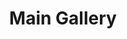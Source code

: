 ---
layout: album_gallery
title: "Main Gallery"
description: "Overview of all albums"
active: gallery
header-img: "img/gallery-bg.jpg"
images:

- image_path: /bachhuyentrang25/0/20200531_184345_101131312_1159249091117718_8297051055331987597_n.jpg
  resource: instagram
  gallery-folder: /gallery/bachhuyentrang25/
  gallery-name: "Bạch Huyền Trang"
  gallery-date: April 2025
- image_path: /baohatran704/-1/20181206_132739_46167968_528343831017054_55777587621301581_n.jpg
  resource: instagram
  gallery-folder: /gallery/baohatran704/
  gallery-name: "Trần Bảo Hà"
  gallery-date: April 2025
- image_path: /beeemm_/0/20240715_184604_451216022_456865937155997_5598407685693758118_n.jpg
  resource: instagram
  gallery-folder: /gallery/beeemm_/
  gallery-name: "Lâm Vũ Song Tuyến"
  gallery-date: April 2025
- image_path: /chaucoor/1/20230928_070047_383227303_18009155449939252_3236288225400494578_n.jpg
  resource: instagram
  gallery-folder: /gallery/chaucoor/
  gallery-name: "Ngọc Châu"
  gallery-date: April 2025
- image_path: /chin_19022/-1/20250220_211410_480756487_18156699055347304_2357191672022909720_n.jpg
  resource: instagram
  gallery-folder: /gallery/chin_19022/
  gallery-name: "Thuy Trang Nguyen"
  gallery-date: April 2025
- image_path: /clothes/Japan/1129664858235022_432480786_1129665404901634_760168394356745822_n.jpg
  resource: facebook
  gallery-folder: /gallery/clothes/
  gallery-name: "ALBUMS"
  gallery-date: March 2025
- image_path: dyngyn.nt/20230416_092921_330007422_571062348339813_6252361284827574522_n.jpg
  resource: instagram
  gallery-folder: /gallery/dyngyn.nt/
  gallery-name: "album"
  gallery-date: N/A
- image_path: /HQT/ao_dai/762715875901005_420133952_762716192567640_35923821224375938_n.jpg
  resource: facebook
  gallery-folder: /gallery/HQT/
  gallery-name: "ALBUMS"
  gallery-date: March 2025
- image_path: /iamhaiiii/1/20240901_174400_457796672_415278688257805_344931263974637662_n.jpg
  resource: instagram
  gallery-folder: /gallery/iamhaiiii/
  gallery-name: "Trịnh Thị Hải"
  gallery-date: April 2025
- image_path: /imnotteee/0/20230706_174404_358046865_212122895130147_3465706036350743692_n.jpg
  resource: instagram
  gallery-folder: /gallery/imnotteee/
  gallery-name: "Thùy Trang"
  gallery-date: April 2025
- image_path: /imphuon.g/-1/20240815_173642_455702750_514621050966919_3316681164904980568_n.jpg
  resource: instagram
  gallery-folder: /gallery/imphuon.g/
  gallery-name: "Thuy Phuong Ng"
  gallery-date: April 2025
- image_path: /instagram.com/dyngyn.nt/20241229_205735_471862810_373220185873901_4465288300580458441_n.jpg
  resource: instagram
  gallery-folder: /gallery/index/
  gallery-name: "ALBUMS"
  gallery-date: N/A
- image_path: /KIA/black/1922416864824020_362305844_1922416844824022_4516055923126103301_n.jpg
  resource: facebook
  gallery-folder: /gallery/KIA/
  gallery-name: "ALBUMS"
  gallery-date: March 2025
- image_path: /leileinavie/binkini/20241028_230225_464925925_18056018398855820_3334125337500468264_n.jpg
  resource: instagram
  gallery-folder: /gallery/leileinavie/
  gallery-name: "ALBUMS"
  gallery-date: April 2025
- image_path: /lemylan/Quần dài (1)/234 (1).jpg
  resource: facebook
  gallery-folder: /gallery/lemylan/
  gallery-name: "ALBUMS"
  gallery-date: March 2025
- image_path: /linhlig1102/1/20240116_212413_419526115_2558650964328565_7455472350881098881_n.jpg
  resource: instagram
  gallery-folder: /gallery/linhlig1102/
  gallery-name: "𝓝𝓰𝓾𝔂𝓮̂̃𝓷 𝓣𝓱𝓲̣ 𝓣𝓱𝓾𝔂̀ 𝓛𝓲𝓷𝓱"
  gallery-date: April 2025
- image_path: /luc.thuyy/-1/20240913_165421_459551011_563870905967326_5495388219834273939_n.jpg
  resource: instagram
  gallery-folder: /gallery/luc.thuyy/
  gallery-name: "Nguyễn Thùy"
  gallery-date: April 2025
- image_path: /maitho9x/bikini/20240429_002258_472180566_18473860672031072_5828886499259185998_n.jpg
  resource: instagram
  gallery-folder: /gallery/maitho9x/
  gallery-name: "ALBUMS"
  gallery-date: April 2025
- image_path: /mianh.1001/bikini/20240906_175229_458315115_1070717001155043_6971775522019858542_n.jpg
  resource: instagram
  gallery-folder: /gallery/mianh.1001/
  gallery-name: "ALBUMS"
  gallery-date: April 2025
- image_path: /minhminh_014/ao_dai/snaptik_7480143524978019592_1.jpeg
  resource: instagram
  gallery-folder: /gallery/minhminh_014/
  gallery-name: "ALBUMS"
  gallery-date: April 2025
- image_path: /MyLinh/0/917165223867799_470044517_917165227201132_4000076254710638246_n.jpg
  resource: facebook
  gallery-folder: /gallery/MyLinh/
  gallery-name: "ALBUMS"
  gallery-date: March 2025
- image_path: /ngocxx.12/-1/20230607_095236_352323472_277482048183950_3932825758982134670_n.jpg
  resource: instagram
  gallery-folder: /gallery/ngocxx.12/
  gallery-name: "Chunn ✿∘ɷ∘✿"
  gallery-date: April 2025
- image_path: /NguyenNhu(nana)/1/1005249320676577_362286357_1005249317343244_2719347205115088550_n.jpg
  resource: facebook
  gallery-folder: /gallery/NguyenNhu(nana)/
  gallery-name: "ALBUMS"
  gallery-date: March 2025
- image_path: /plinhhhhh/-1/20231226_200806_412548758_2479990942209588_2849128345631202006_n.jpg
  resource: instagram
  gallery-folder: /gallery/plinhhhhh/
  gallery-name: "Phương Linh Võ"
  gallery-date: April 2025
- image_path: /QuynhAlee/1/259902142708400_469782124_962595615772379_543864227249946729_n.jpg
  resource: facebook
  gallery-folder: /gallery/QuynhAlee/
  gallery-name: "ALBUMS"
  gallery-date: March 2025
- image_path: /sulyu/quần dài/20240613_202705_448363605_828245512556207_3077626095849159209_n.jpg
  resource: instagram
  gallery-folder: /gallery/sulyu/
  gallery-name: "_SU🎀"
  gallery-date: April 2025
- image_path: /teamy_99/0/20230907_110434_375827435_18365250208065911_4451922668295260080_n.jpg
  resource: instagram
  gallery-folder: /gallery/teamy_99/
  gallery-name: "Nguyễn Trà My"
  gallery-date: April 2025
- image_path: /thao2909/1/20220908_221852_305533462_361265692758170_3626359458967565192_n.jpg
  resource: instagram
  gallery-folder: /gallery/thao2909/
  gallery-name: "Thao Lee"
  gallery-date: April 2025
- image_path: /tienbabie_24/contset_2/1751577055696612_484788678_1799865530867764_7584064506195847072_n.jpg
  resource: instagram
  gallery-folder: /gallery/tienbabie_24/
  gallery-name: "Trần Bích Triều Tiên"
  gallery-date: April 2025
- image_path: tienbabie_dtth/set_0 (1).jpg
  resource: instagram
  gallery-folder: /gallery/tienbabie_dtth/
  gallery-name: "album"
  gallery-date: N/A
- image_path: /trangg.phaam/0/20240811_205652_455147474_18281374504225020_9118920791649303261_n.jpg
  resource: instagram
  gallery-folder: /gallery/trangg.phaam/
  gallery-name: "Trang Phạm (Huyen Trang Pham)"
  gallery-date: April 2025
- image_path: /TranHongVan/New folder/361574605_1006684887442861_3278226802160671015_n.jpg
  resource: facebook
  gallery-folder: /gallery/TranHongVan/
  gallery-name: "ALBUMS"
  gallery-date: March 2025
- image_path: /TranThiQuynhMy/10/7970799692963195_447429211_7970805096295988_6113911617501637507_n.jpg
  resource: facebook
  gallery-folder: /gallery/TranThiQuynhMy/
  gallery-name: "ALBUMS"
  gallery-date: March 2025
- image_path: /uyntu.tr/-1/20230616_192131_354116803_264368639521838_8474206754254489323_n.jpg
  resource: instagram
  gallery-folder: /gallery/uyntu.tr/
  gallery-name: "Trần Ngọc Tú Uyên"
  gallery-date: April 2025
---